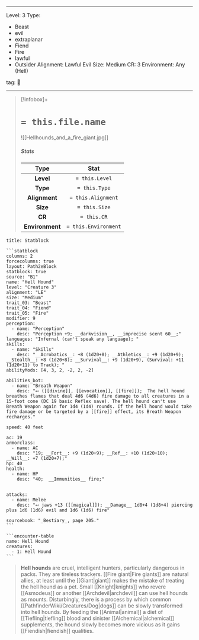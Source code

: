 
---


Level: 3
Type:
- Beast
- evil
- extraplanar
- Fiend
- Fire
- lawful
- Outsider
Alignment: Lawful Evil
Size: Medium
CR: 3
Environment: Any (Hell)


tag: 👹

---

> [!infobox]+
> #  `= this.file.name`
> ![[Hellhounds_and_a_fire_giant.jpg]]
> ##### Stats
> Type | Stat |
> :---:|:---:|
> **Level** | `= this.Level` |
> **Type** | `= this.Type` |
> **Alignment** | `= this.Alignment` |
> **Size** | `= this.Size` |
> **CR** | `= this.CR` |
> **Environment** | `= this.Environment` |




````ad-info
title: Statblock

```statblock
columns: 2
forcecolumns: true
layout: Path2eBlock
statblock: true
source: "B1"
name: "Hell Hound"
level: "Creature 3"
alignment: "LE"
size: "Medium"
trait_03: "Beast"
trait_04: "Fiend"
trait_05: "Fire"
modifier: 9
perception:
  - name: "Perception"
    desc: "Perception +9; __darkvision__, __imprecise scent 60__;"
languages: "Infernal (can't speak any language); "
skills:
  - name: "Skills"
    desc: "__Acrobatics__: +8 (1d20+8); __Athletics__: +9 (1d20+9); __Stealth__: +8 (1d20+8); __Survival__: +9 (1d20+9), (Survival: +11 (1d20+11) to Track); "
abilityMods: [4, 3, 2, -2, 2, -2]

abilities_bot:
  - name: "Breath Weapon"
    desc: "⬻ ([[divine]], [[evocation]], [[fire]]);  The hell hound breathes flames that deal 4d6 (4d6) fire damage to all creatures in a 15-foot cone (DC 19 basic Reflex save). The hell hound can't use Breath Weapon again for 1d4 (1d4) rounds. If the hell hound would take fire damage or be targeted by a [[fire]] effect, its Breath Weapon recharges."

speed: 40 feet

ac: 19
armorclass:
  - name: AC
    desc: "19; __Fort__: +9 (1d20+9); __Ref__: +10 (1d20+10); __Will__: +7 (1d20+7);"
hp: 40
health:
  - name: HP
    desc: "40;  __Immunities__ fire;"


attacks:
  - name: Melee
    desc: "⬻ jaws +13 ([[magical]]); __Damage__ 1d8+4 (1d8+4) piercing plus 1d6 (1d6) evil and 1d6 (1d6) fire"

sourcebook: "_Bestiary_, page 205."
```

```encounter-table
name: Hell Hound
creatures:
  - 1: Hell Hound
```

````



> **Hell hounds** are cruel, intelligent hunters, particularly dangerous in packs. They are tireless trackers. [[Fire giant|Fire giants]] are natural allies, at least until the [[Giant|giant]] makes the mistake of treating the hell hound as a pet.
> Small [[Knight|knights]] who revere [[Asmodeus]] or another [[Archdevil|archdevil]] can use hell hounds as mounts.
> Disturbingly, there is a process by which common [[PathfinderWiki/Creatures/Dog|dogs]] can be slowly transformed into hell hounds. By feeding the [[Animal|animal]] a diet of [[Tiefling|tiefling]] blood and sinister [[Alchemical|alchemical]] supplements, the hound slowly becomes more vicious as it gains [[Fiendish|fiendish]] qualities.









